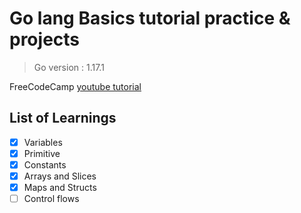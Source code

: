 # Go lang Basics tutorial practice & projects

> Go version : 1.17.1

 FreeCodeCamp [youtube tutorial](https://www.youtube.com/watch?v=YS4e4q9oBaU&t=7s)

 ## List of Learnings

- [x] Variables
- [x] Primitive
- [x] Constants 
- [x] Arrays and Slices 
- [x] Maps and Structs
- [ ] Control flows
